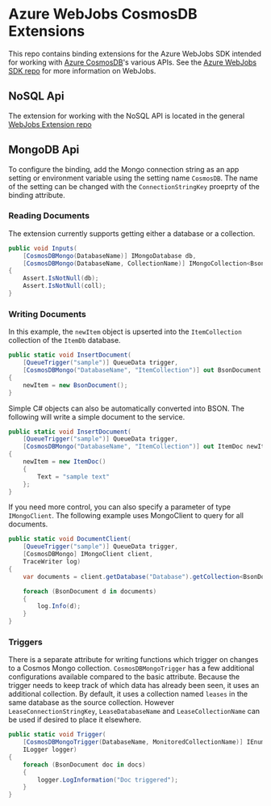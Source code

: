 # Azure WebJobs CosmosDB Extensions

This repo contains binding extensions for the Azure WebJobs SDK intended for working with [Azure CosmosDB](https://azure.microsoft.com/en-us/products/cosmos-db/)'s various APIs. See the [Azure WebJobs SDK repo](https://github.com/Azure/azure-webjobs-sdk) for more information on WebJobs.

## NoSQL Api

The extension for working with the NoSQL API is located in the general [WebJobs Extension repo](https://github.com/Azure/azure-webjobs-sdk-extensions#documentdb)

## MongoDB Api

To configure the binding, add the Mongo connection string as an app setting or environment variable using the setting name `CosmosDB`. The name of the setting can be changed with the `ConnectionStringKey` proeprty of the binding attribute.

### Reading Documents

The extension currently supports getting either a database or a collection. 

```csharp
public void Inputs(
    [CosmosDBMongo(DatabaseName)] IMongoDatabase db,
    [CosmosDBMongo(DatabaseName, CollectionName)] IMongoCollection<BsonDocument> coll)
{
    Assert.IsNotNull(db);
    Assert.IsNotNull(coll);
}
```

### Writing Documents

In this example, the `newItem` object is upserted into the `ItemCollection` collection of the `ItemDb` database.

```csharp
public static void InsertDocument(
    [QueueTrigger("sample")] QueueData trigger,
    [CosmosDBMongo("DatabaseName", "ItemCollection")] out BsonDocument newItem)
{
    newItem = new BsonDocument();
}
```

Simple C# objects can also be automatically converted into BSON. The following will write a simple document to the service.

```csharp
public static void InsertDocument(
    [QueueTrigger("sample")] QueueData trigger,
    [CosmosDBMongo("DatabaseName", "ItemCollection")] out ItemDoc newItem)
{
    newItem = new ItemDoc()
    {
        Text = "sample text"
    };
}
```

If you need more control, you can also specify a parameter of type `IMongoClient`. The following example uses MongoClient to query for all documents.

```csharp
public static void DocumentClient(
    [QueueTrigger("sample")] QueueData trigger,
    [CosmosDBMongo] IMongoClient client,
    TraceWriter log)
{
    var documents = client.getDatabase("Database").getCollection<BsonDocument>("Collection").find();

    foreach (BsonDocument d in documents)
    {
        log.Info(d);
    }
}
```

### Triggers

There is a separate attribute for writing functions which trigger on changes to a Cosmos Mongo collection. `CosmosDBMongoTrigger` has a few additional configurations available compared to the basic attribute. Because the trigger needs to keep track of which data has already been seen, it uses an additional collection. By default, it uses a collection named `leases` in the same database as the source collection. However `LeaseConnectionStringKey`, `LeaseDatabaseName` and `LeaseCollectionName` can be used if desired to place it elsewhere.

```csharp
public static void Trigger(
    [CosmosDBMongoTrigger(DatabaseName, MonitoredCollectionName)] IEnumerable<BsonDocument> docs,
    ILogger logger)
{
    foreach (BsonDocument doc in docs)
    {
        logger.LogInformation("Doc triggered");
    }
}
```
